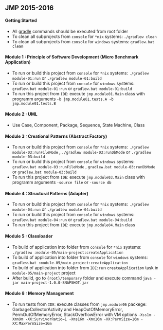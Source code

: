 ## JMP 2015-2016

#### Getting Started
- All [gradle](https://gradle.org/) commands should be executed from root folder
- To clean all subprojects from `console` for `*nix` systems: `./gradlew clean`
- To clean all subprojects from `console` for `windows` systems: `gradlew.bat clean`


#### Module 1 : Principle of Software Development (Micro Benchmark Application)
- To run or build this project from `console` for `*nix` systems: `./gradlew module-01:run` or `./gradlew module-01:build`
- To run or build this project from `console` for `windows` systems: `gradlew.bat module-01:run` or `gradlew.bat module-01:build`
- To run this project from `IDE`: execute `jmp.module01.Main` class with programm arguments `-b jmp.module01.tests.A -b  jmp.module01.tests.B`


#### Module 2 : UML
- Use Case, Component, Package, Sequence, State Machine, Class


#### Module 3 : Creational Patterns (Abstract Factory)
- To run or build this project from `console` for `*nix` systems: `./gradlew module-03:runFileMode` , `./gradlew module-03:runDbMode` or `./gradlew module-03:build`
- To run or build this project from `console` for `windows` systems: `gradlew.bat module-03:runFileMode` , `gradlew.bat module-03:runDbMode` or `gradlew.bat module-03:build`
- To run this project from `IDE`: execute `jmp.module03.Main` class with programm arguments `-source file` or `-source db`


#### Module 4 : Structural Patterns (Adapter)
- To run or build this project from `console` for `*nix` systems: `./gradlew module-04:run` or `./gradlew module-04:build`
- To run or build this project from `console` for `windows` systems: `gradlew.bat module-04:run` or `gradlew.bat module-04:build`
- To run this project from `IDE`: execute `jmp.module04.Main` class


#### Module 5 : Classloader
- To build of application into folder from `console` for `*nix` systems: `./gradlew :module-05/main-project:createApplication`
- To build of application into folder from `console` for `windows` systems: `gradlew.bat :module-05/main-project:createApplication`
- To build of application into folder from `IDE`: run `createApplication` task in `module-05/main-project` project
- After build, go to `{root}/temporary` folder and execute command `java -jar main-project-1.0.0-SNAPSHOT.jar`


#### Module 6 : Memory Management
- To run tests from `IDE`: execute classes from `jmp.module06` packege: GarbageCollectorActivity and HeapOutOfMemoryError, PermOutOfMemoryError, StackOverflowError with VM options `-Xss1m -Xmn9m -XX:SurvivorRatio=1 -Xms16m -Xmx16m -XX:PermSize=16m -XX:MaxPermSize=16m`